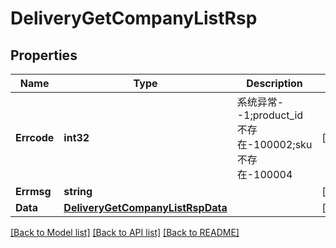 # DeliveryGetCompanyListRsp

## Properties

Name | Type | Description | Notes
------------ | ------------- | ------------- | -------------
**Errcode** | **int32** | 系统异常--1;product_id不存在-100002;sku不存在-100004 | [optional] 
**Errmsg** | **string** |  | [optional] 
**Data** | [**DeliveryGetCompanyListRspData**](DeliveryGetCompanyListRsp_data.md) |  | [optional] 

[[Back to Model list]](../README.md#documentation-for-models) [[Back to API list]](../README.md#documentation-for-api-endpoints) [[Back to README]](../README.md)


